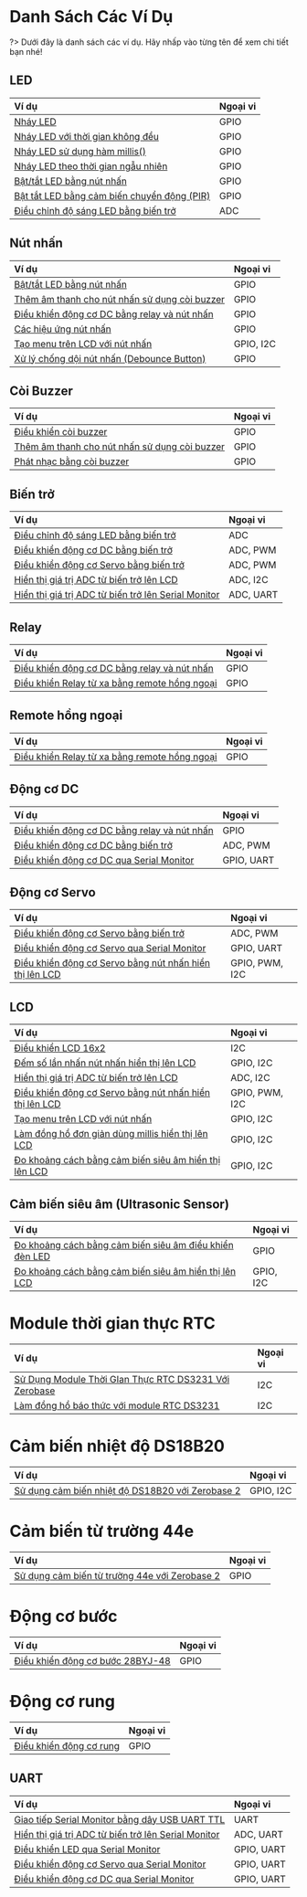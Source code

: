 <br>
<br>
<br>

# Danh Sách Các Ví Dụ

?> Dưới đây là danh sách các ví dụ. Hãy nhấp vào từng tên để xem chi tiết bạn nhé!

## LED

| **Ví dụ** | **Ngoại vi** |
| :-- | :-- |
| [Nháy LED](vi/zerobase/examples/blink.md) | GPIO |
| [Nháy LED với thời gian không đều](vi/zerobase/examples/asymmetric-blink.md) | GPIO |
| [Nháy LED sử dụng hàm millis()](vi/zerobase/examples/blink-led-millis.md) | GPIO |
| [Nháy LED theo thời gian ngẫu nhiên](vi/zerobase/examples/blink-random.md) | GPIO |
| [Bật/tắt LED bằng nút nhấn](vi/zerobase/examples/button.md) | GPIO |
| [Bật tắt LED bằng cảm biến chuyển động (PIR)](vi/zerobase/examples/pir.md) | GPIO |
| [Điều chỉnh độ sáng LED bằng biến trở ](vi/zerobase/examples/potentiometer.md) | ADC |

## Nút nhấn
| **Ví dụ** | **Ngoại vi** |
| :-- | :-- |
| [Bật/tắt LED bằng nút nhấn](vi/zerobase/examples/button.md) | GPIO |
| [Thêm âm thanh cho nút nhấn sử dụng còi buzzer](vi/zerobase/examples/button-buzzer.md) | GPIO |
| [Điều khiển động cơ DC bằng relay và nút nhấn](vi/zerobase/examples/relay-dc-motor.md) | GPIO |
| [Các hiệu ứng nút nhấn](vi/zerobase/examples/button-effect.md) | GPIO |
| [Tạo menu trên LCD với nút nhấn](vi/zerobase/examples/lcd-menu.md) | GPIO, I2C |
| [Xử lý chống dội nút nhấn (Debounce Button)](vi/zerobase/examples/debounce-button.md) | GPIO |

## Còi Buzzer

| **Ví dụ** | **Ngoại vi** |
| :-- | :-- |
| [Điều khiển còi buzzer](vi/zerobase/examples/buzzer.md) | GPIO |
| [Thêm âm thanh cho nút nhấn sử dụng còi buzzer](vi/zerobase/examples/button-buzzer.md) | GPIO |
| [Phát nhạc bằng còi buzzer](vi/zerobase/examples/buzzer-music.md) | GPIO |

## Biến trở
| **Ví dụ** | **Ngoại vi** |
| :-- | :-- |
| [Điều chỉnh độ sáng LED bằng biến trở ](vi/zerobase/examples/potentiometer.md) | ADC |
| [Điều khiển động cơ DC bằng biến trở](vi/zerobase/examples/potentiometer-dc-motor.md) | ADC, PWM |
| [Điều khiển động cơ Servo bằng biến trở](vi/zerobase/examples/potentiometer-servo.md) | ADC, PWM |
| [Hiển thị giá trị ADC từ biến trở lên LCD](vi/zerobase/examples/lcd-pot.md) | ADC, I2C |
| [Hiển thị giá trị ADC từ biến trở lên Serial Monitor](vi/zerobase/examples/serial-pot.md) | ADC, UART |

## Relay
| **Ví dụ** | **Ngoại vi** |
| :-- | :-- |
| [Điều khiển động cơ DC bằng relay và nút nhấn](vi/zerobase/examples/relay-dc-motor.md) | GPIO |
| [Điều khiển Relay từ xa bằng remote hồng ngoại](vi/zerobase/examples/ir-remote.md) | GPIO |

## Remote hồng ngoại
| **Ví dụ** | **Ngoại vi** |
| :-- | :-- |
| [Điều khiển Relay từ xa bằng remote hồng ngoại](vi/zerobase/examples/ir-remote.md) | GPIO |

## Động cơ DC
| **Ví dụ** | **Ngoại vi** |
| :-- | :-- |
| [Điều khiển động cơ DC bằng relay và nút nhấn](vi/zerobase/examples/relay-dc-motor.md) | GPIO |
| [Điều khiển động cơ DC bằng biến trở](vi/zerobase/examples/potentiometer-dc-motor.md) | ADC, PWM |
| [Điều khiển động cơ DC qua Serial Monitor](vi/zerobase/examples/serial-dc-motor.md) | GPIO, UART | 

## Động cơ Servo

| **Ví dụ** | **Ngoại vi** |
| :-- | :-- |
| [Điều khiển động cơ Servo bằng biến trở](vi/zerobase/examples/potentiometer-servo.md) | ADC, PWM |
| [Điều khiển động cơ Servo qua Serial Monitor](vi/zerobase/examples/serial-servo.md) | GPIO, UART |
| [Điều khiển động cơ Servo bằng nút nhấn hiển thị lên LCD](vi/zerobase/examples/button-servo.md) | GPIO, PWM, I2C |

## LCD
| **Ví dụ** | **Ngoại vi** |
| :-- | :-- |
| [Điều khiển LCD 16x2](vi/zerobase/examples/lcd.md) | I2C |
| [Đếm số lần nhấn nút nhấn hiển thị lên LCD](vi/zerobase/examples/button-lcd.md) | GPIO, I2C |
| [Hiển thị giá trị ADC từ biến trở lên LCD](vi/zerobase/examples/lcd-pot.md) | ADC, I2C |
| [Điều khiển động cơ Servo bằng nút nhấn hiển thị lên LCD](vi/zerobase/examples/button-servo.md) | GPIO, PWM, I2C |
| [Tạo menu trên LCD với nút nhấn](vi/zerobase/examples/lcd-menu.md) | GPIO, I2C |
| [Làm đồng hồ đơn giản dùng millis hiển thị lên LCD](vi/zerobase/examples/lcd-clock-millis.md) | GPIO, I2C|
| [Đo khoảng cách bằng cảm biến siêu âm hiển thị lên LCD](vi/zerobase/examples/ultrasonic-sensor-lcd.md) | GPIO, I2C |

## Cảm biến siêu âm (Ultrasonic Sensor)
| **Ví dụ** | **Ngoại vi** |
| :-- | :-- |
| [Đo khoảng cách bằng cảm biến siêu âm điều khiển đèn LED](vi/zerobase/examples/ultrasonicSensor.md) | GPIO |
| [Đo khoảng cách bằng cảm biến siêu âm hiển thị lên LCD](vi/zerobase/examples/ultrasonic-sensor-lcd.md) | GPIO, I2C |

# Module thời gian thực RTC
| **Ví dụ** | **Ngoại vi** |
| :-- | :-- |
| [Sử Dụng Module Thời GIan Thực RTC DS3231 Với Zerobase](vi/zerobase/examples/rtc.md) | I2C |
| [Làm đồng hồ báo thức với module RTC DS3231](vi/zerobase/examples/alarm-rtc.md) | I2C |

# Cảm biến nhiệt độ DS18B20
| **Ví dụ** | **Ngoại vi** |
| :-- | :-- |
| [Sử dụng cảm biến nhiệt độ DS18B20 với Zerobase 2](vi/zerobase/examples/ds18b20.md) | GPIO, I2C |

# Cảm biến từ trường 44e
| **Ví dụ** | **Ngoại vi** |
| :-- | :-- |
| [Sử dụng cảm biến từ trường 44e với Zerobase 2](vi/zerobase/examples/44e-hall-sensor.md) | GPIO |

# Động cơ bước
| **Ví dụ** | **Ngoại vi** |
| :-- | :-- |
| [Điều khiển động cơ bước 28BYJ-48](vi/zerobase/examples/stepper.md) | GPIO |

# Động cơ rung
| **Ví dụ** | **Ngoại vi** |
| :-- | :-- |
| [Điều khiển động cơ rung](vi/zerobase/examples/vibration-motor.md) | GPIO |

## UART
| **Ví dụ** | **Ngoại vi** |
| :-- | :-- |
| [Giao tiếp Serial Monitor bằng dây USB UART TTL](vi/zerobase/examples/uartttl.md) | UART |
| [Hiển thị giá trị ADC từ biến trở lên Serial Monitor](vi/zerobase/examples/serial-pot.md) | ADC, UART |
| [Điều khiển LED qua Serial Monitor](vi/zerobase/examples/serial-led.md) | GPIO, UART |
| [Điều khiển động cơ Servo qua Serial Monitor](vi/zerobase/examples/serial-servo.md) | GPIO, UART |
| [Điều khiển động cơ DC qua Serial Monitor](vi/zerobase/examples/serial-dc-motor.md) | GPIO, UART |